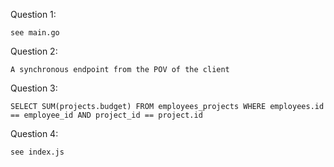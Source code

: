 Question 1:

    see main.go

Question 2:

    A synchronous endpoint from the POV of the client

Question 3:

    SELECT SUM(projects.budget) FROM employees_projects WHERE employees.id == employee_id AND project_id == project.id

Question 4:

    see index.js